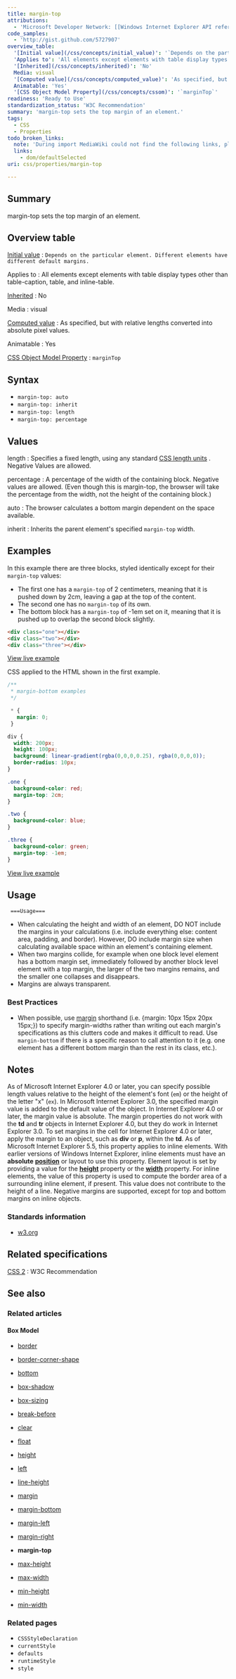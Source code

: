 ```yaml
---
title: margin-top
attributions:
  - 'Microsoft Developer Network: [[Windows Internet Explorer API reference](http://msdn.microsoft.com/en-us/library/ie/hh828809%28v=vs.85%29.aspx) Article]'
code_samples:
  - 'http://gist.github.com/5727907'
overview_table:
  '[Initial value](/css/concepts/initial_value)': '`Depends on the particular element. Different elements have different default margins.`'
  'Applies to': 'All elements except elements with table display types other than table-caption, table, and inline-table.'
  '[Inherited](/css/concepts/inherited)': 'No'
  Media: visual
  '[Computed value](/css/concepts/computed_value)': 'As specified, but with relative lengths converted into absolute pixel values.'
  Animatable: 'Yes'
  '[CSS Object Model Property](/css/concepts/cssom)': '`marginTop`'
readiness: 'Ready to Use'
standardization_status: 'W3C Recommendation'
summary: 'margin-top sets the top margin of an element.'
tags:
  - CSS
  - Properties
todo_broken_links:
  note: 'During import MediaWiki could not find the following links, please fix and adjust this list.'
  links:
    - dom/defaultSelected
uri: css/properties/margin-top

---
```

## Summary

margin-top sets the top margin of an element.

## Overview table

[Initial value](/css/concepts/initial_value)
:   `Depends on the particular element. Different elements have different default margins.`

Applies to
:   All elements except elements with table display types other than table-caption, table, and inline-table.

[Inherited](/css/concepts/inherited)
:   No

Media
:   visual

[Computed value](/css/concepts/computed_value)
:   As specified, but with relative lengths converted into absolute pixel values.

Animatable
:   Yes

[CSS Object Model Property](/css/concepts/cssom)
:   `marginTop`

## Syntax

-   `margin-top: auto`
-   `margin-top: inherit`
-   `margin-top: length`
-   `margin-top: percentage`

## Values

length
:   Specifies a fixed length, using any standard [CSS length units](http://docs.webplatform.org/wiki/css/units/length) . Negative Values are allowed.

percentage
:   A percentage of the width of the containing block. Negative values are allowed. (Even though this is margin-top, the browser will take the percentage from the width, not the height of the containing block.)

auto
:   The browser calculates a bottom margin dependent on the space available.

inherit
:   Inherits the parent element's specified `margin-top` width.

## Examples

In this example there are three blocks, styled identically except for their `margin-top` values:

-   The first one has a `margin-top` of 2 centimeters, meaning that it is pushed down by 2cm, leaving a gap at the top of the content.
-   The second one has no `margin-top` of its own.
-   The bottom block has a `margin-top` of -1em set on it, meaning that it is pushed up to overlap the second block slightly.

``` html
<div class="one"></div>
<div class="two"></div>
<div class="three"></div>
```

[View live example](http://code.webplatform.org/gist/5727907)

CSS applied to the HTML shown in the first example.

``` css
/**
 * margin-bottom examples
 */

 * {
   margin: 0;
 }

div {
  width: 200px;
  height: 100px;
  background: linear-gradient(rgba(0,0,0,0.25), rgba(0,0,0,0));
  border-radius: 10px;
}

.one {
  background-color: red;
  margin-top: 2cm;
}

.two {
  background-color: blue;
}

.three {
  background-color: green;
  margin-top: -1em;
}
```

[View live example](http://code.webplatform.org/gist/5727907)

## Usage

     ===Usage===

-   When calculating the height and width of an element, DO NOT include the margins in your calculations (i.e. include everything else: content area, padding, and border). However, DO include margin size when calculating available space within an element's containing element.
-   When two margins collide, for example when one block level element has a bottom margin set, immediately followed by another block level element with a top margin, the larger of the two margins remains, and the smaller one collapses and disappears.
-   Margins are always transparent.

### Best Practices

-   When possible, use [margin](http://docs.webplatform.org/wiki/css/properties/margin) shorthand (i.e. {margin: 10px 15px 20px 15px;}) to specify margin-widths rather than writing out each margin's specifications as this clutters code and makes it difficult to read. Use `margin-bottom` if there is a specific reason to call attention to it (e.g. one element has a different bottom margin than the rest in its class, etc.).

## Notes

As of Microsoft Internet Explorer 4.0 or later, you can specify possible length values relative to the height of the element's font (`em`) or the height of the letter "x" (`ex`). In Microsoft Internet Explorer 3.0, the specified margin value is added to the default value of the object. In Internet Explorer 4.0 or later, the margin value is absolute. The margin properties do not work with the **td** and **tr** objects in Internet Explorer 4.0, but they do work in Internet Explorer 3.0. To set margins in the cell for Internet Explorer 4.0 or later, apply the margin to an object, such as **div** or **p**, within the **td**. As of Microsoft Internet Explorer 5.5, this property applies to inline elements. With earlier versions of Windows Internet Explorer, inline elements must have an **absolute** [**position**](/css/properties/position) or layout to use this property. Element layout is set by providing a value for the [**height**](/css/properties/height) property or the [**width**](/css/properties/width) property. For inline elements, the value of this property is used to compute the border area of a surrounding inline element, if present. This value does not contribute to the height of a line. Negative margins are supported, except for top and bottom margins on inline objects.

### Standards information

-   [w3.org](http://www.w3.org/TR/CSS2/box.html#propdef-margin-top)

## Related specifications

[CSS 2](http://www.w3.org/TR/CSS2/box.html#propdef-margin-top)
:   W3C Recommendation

## See also

### Related articles

#### Box Model

-   [border](/css/properties/border)

-   [border-corner-shape](/css/properties/border-corner-shape)

-   [bottom](/css/properties/bottom)

-   [box-shadow](/css/properties/box-shadow)

-   [box-sizing](/css/properties/box-sizing)

-   [break-before](/css/properties/break-before)

-   [clear](/css/properties/clear)

-   [float](/css/properties/float)

-   [height](/css/properties/height)

-   [left](/css/properties/left)

-   [line-height](/css/properties/line-height)

-   [margin](/css/properties/margin)

-   [margin-bottom](/css/properties/margin-bottom)

-   [margin-left](/css/properties/margin-left)

-   [margin-right](/css/properties/margin-right)

-   **margin-top**

-   [max-height](/css/properties/max-height)

-   [max-width](/css/properties/max-width)

-   [min-height](/css/properties/min-height)

-   [min-width](/css/properties/min-width)

### Related pages

-   `CSSStyleDeclaration`
-   `currentStyle`
-   `defaults`
-   `runtimeStyle`
-   `style`
